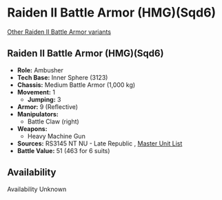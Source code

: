 # Raiden II Battle Armor (HMG)(Sqd6) 

[Other Raiden II Battle Armor variants](../raiden_ii_battle_armor.md) 

## Raiden II Battle Armor (HMG)(Sqd6) 

- **Role:** Ambusher 
- **Tech Base:** Inner Sphere (3123) 
- **Chassis:** Medium Battle Armor (1,000 kg) 
- **Movement:** 1 
  - **Jumping:** 3 
- **Armor:** 9 (Reflective) 
- **Manipulators:** 
  - Battle Claw (right) 
- **Weapons:** 
  - Heavy Machine Gun 
- **Sources:** RS3145 NT NU - Late Republic , [Master Unit List](http://masterunitlist.info/Unit/Details/9150) 
- **Battle Value:** 51 (463 for 6 suits) 

## Availability 

Availability Unknown 

